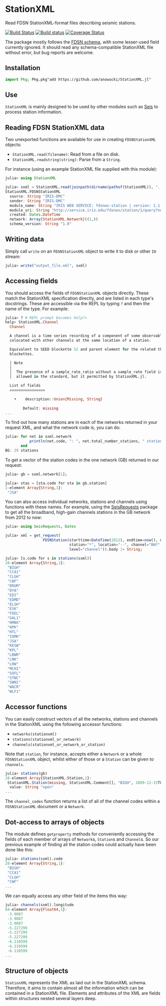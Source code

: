 # StationXML

Read FDSN StationXML-format files describing seismic stations.

[![Build Status](https://travis-ci.org/anowacki/StationXML.jl.svg?branch=master)](https://travis-ci.org/anowacki/StationXML.jl)
[![Build status](https://ci.appveyor.com/api/projects/status/qjedw1iel0d4vhh4?svg=true)](https://ci.appveyor.com/project/AndyNowacki/stationxml-jl)
[![Coverage Status](https://coveralls.io/repos/github/anowacki/StationXML.jl/badge.svg?branch=master)](https://coveralls.io/github/anowacki/StationXML.jl?branch=master)

The package mostly follows the [FDSN schema](https://www.fdsn.org/xml/station/fdsn-station-1.0.xsd), with some lesser-used field currently ignored.  It should read any
schema-compatible StationXML file without error, but bug reports
are welcome.

## Installation

```julia
import Pkg; Pkg.pkg"add https://github.com/anowacki/StationXML.jl"
```


## Use

`StationXML` is mainly designed to be used by other modules such
as [Seis](https://github.com/anowacki/Seis.jl) to process
station information.


## Reading FDSN StationXML data

Two unexported functions are available for use in creating `FDSNStationXML` objects:

- `StationXML.read(filename)`: Read from a file on disk.
- `StationXML.readstring(string)`: Parse from a `String`.

For instance (using an example StationXML file supplied with this module):

```julia
julia> using StationXML

julia> sxml = StationXML.read(joinpath(dirname(pathof(StationXML)), "..", "test", data", "JSA.xml"))
StationXML.FDSNStationXML
  source: String "IRIS-DMC"
  sender: String "IRIS-DMC"
  module_name: String "IRIS WEB SERVICE: fdsnws-station | version: 1.1.36"
  module_uri: String "http://service.iris.edu/fdsnws/station/1/query?network=GB&station=JSA&level=response&format=xml&nodata=204"
  created: Dates.DateTime
  network: Array{StationXML.Network}((1,))
  schema_version: String "1.0"

```

## Writing data

Simply call `write` on an `FDSNStationXML` object to write it to disk or other
`IO` stream:

```julia
julia> write("output_file.xml", sxml)
```

## Accessing fields

You should access the fields of `FDSNStationXML` objects directly.  These match the
StationXML specification directly, and are listed in each type's docstrings.
These are accessible via the REPL by typing `?` and then the name of the
type.  For example:

```julia
julia> ? # REPL prompt becomes help?>
help> StationXML.Channel
  Channel

  A channel is a time series recording of a component of some observable, often
  colocated with other channels at the same location of a station.

  Equivalent to SEED blockette 52 and parent element for the related the response
  blockettes.

  │ Note
  │
  │  The presence of a sample_rate_ratio without a sample_rate field is not
  │  allowed in the standard, but it permitted by StationXML.jl.

  List of fields
  ≡≡≡≡≡≡≡≡≡≡≡≡≡≡≡≡

    •    description::Union{Missing, String}
      
        Default: missing
...
```

To find out how many stations are in each of the networks returned in your request
XML, and what the network code is, you can do:

```julia
julia> for net in sxml.network
           println(net.code, ": ", net.total_number_stations, " stations")
       end
BG: 29 stations
```

To get a vector of the station codes in the one network (GB) returned in our request:

```julia
julia> gb = sxml.network[1];

julia> stas = [sta.code for sta in gb.station]
1-element Array{String,1}:
 "JSA"

```

You can also access individual networks, stations and channels using functions with
these names.  For example, using the [SeisRequests](https://github.com/anowacki/SeisRequests.jl)
package to get all the broadband, high-gain channels stations in the GB network from 2012 to now:

```julia
julia> using SeisRequests, Dates

julia> xml = get_request(
                 FDSNStation(starttime=DateTime(2012), endtime=now(), network="GB",
                             station="*", location="--", channel="BH?",
                             level="channel")).body |> String;

julia> [s.code for s in stations(sxml)]
28-element Array{String,1}:
 "BIGH"
 "CCA1"
 "CLGH"
 "CWF"
 "DRUM"
 "DYA"
 "EDI"
 "EDMD"
 "ELSH"
 "ESK"
 "FOEL"
 "GAL1"
 "HMNX"
 "HPK"
 "HTL"
 "IOMK"
 "JSA"
 "KESW"
 "KPL"
 "LBWR"
 "LMK"
 "LRW"
 "MCH1"
 "SOFL"
 "STNC"
 "SWN1"
 "WACR"
 "WLF1"

```


## Accessor functions

You can easily construct vectors of all the networks, stations and channels in the StationXML
using the following accessor functions:

- `networks(stationxml)`
- `stations(stationxml_or_network)`
- `channels(stationxml_or_network_or_station)`

Note that `station`, for instance, accepts either a `Network` or a whole `FDSNStationXML`
object, whilst either of those or a `Station` can be given to `channels`.

```julia
julia> stations(gb)
28-element Array{StationXML.Station,1}:
 StationXML.Station(missing, StationXML.Comment[], "BIGH", 2009-12-15T00:00:00, 2599-12-31T23:59:59, StationXML.RestrictedStatus
  value: String "open"
...
```

The `channel_codes` function returns a list of all of the channel codes within
a `FDSNStationXML` document or a `Network`.


## Dot-access to arrays of objects

The module defines `getproperty` methods for conveniently accessing the fields of each member
of arrays of `Network`s, `Station`s and `Channel`s.  So our previous example of finding all
the station codes could actually have been done like this:

```julia
julia> stations(sxml).code
28-element Array{String,1}:
 "BIGH"
 "CCA1"
 "CLGH"
 "CWF"
...
```

We can equally access any other field of the items this way:

```julia
julia> channels(sxml).longitude
84-element Array{Float64,1}:
 -3.9087  
 -3.9087  
 -3.9087  
 -5.227299
 -5.227299
 -5.227299
 -6.110599
 -6.110599
 -6.110599
...
```


## Structure of objects

`StationXML` represents the XML as laid out in the StationXML schema.
Therefore, it aims to contain almost all the information which can
be contained in a StationXML file.  Elements and attributes of the XML
are fields within structures nested several layers deep.

